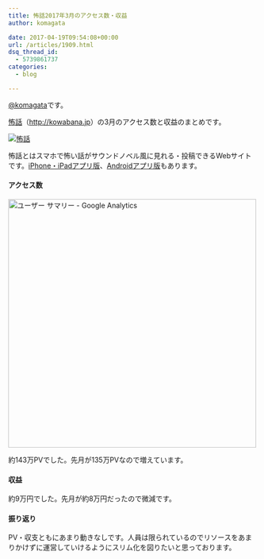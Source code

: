 ```yaml
---
title: 怖話2017年3月のアクセス数・収益
author: komagata

date: 2017-04-19T09:54:08+00:00
url: /articles/1909.html
dsq_thread_id:
  - 5739861737
categories:
  - blog

---
```

[@komagata][1]です。

<a title="怖話" href="http://kowabana.jp" target="_blank">怖話</a>（<a title="怖話" href="http://kowabana.jp" target="_blank">http://kowabana.jp</a>）の3月のアクセス数と収益のまとめです。

<p class="center">
  <a href="http://kowabana.jp"><img src="https://i.gyazo.com/7ac945b83db4936a1cd4947a6ea0c60b.png" alt="怖話" /></a>
</p>

怖話とはスマホで怖い話がサウンドノベル風に見れる・投稿できるWebサイトです。<a title="怖話iPhone・iPadアプリ版" href="https://itunes.apple.com/jp/app/bu-hua-zui-buno1wan5000huano/id564486792?l=ja&mt=8" target="_blank">iPhone・iPadアプリ版</a>、<a title="怖話Androidアプリ版" href="https://play.google.com/store/apps/details?id=jp.fjord.kowabana" target="_blank">Androidアプリ版</a>もあります。

#### アクセス数

<p class="center">
  <img src="https://gyazo.com/2c7277891abdf201d5d3df6279b8389d.png" alt="ユーザー サマリー - Google Analytics" width="500px" />
</p>

約143万PVでした。先月が135万PVなので増えています。

#### 収益

約9万円でした。先月が約8万円だったので微減です。

#### 振り返り

PV・収支ともにあまり動きなしです。人員は限られているのでリソースをあまりかけずに運営していけるようにスリム化を図りたいと思っております。

 [1]: http://twitter.com/komagata